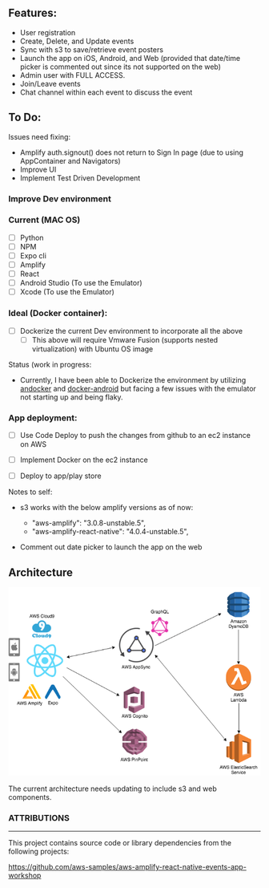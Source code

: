 Features:
---
- User registration
- Create, Delete, and Update events
- Sync with s3 to save/retrieve event posters
- Launch the app on iOS, Android, and Web (provided that date/time picker is commented out since its not supported on the web)
- Admin user with FULL ACCESS.
- Join/Leave events
- Chat channel within each event to discuss the event

To Do:
-------
Issues need fixing:
- Amplify auth.signout() does not return to Sign In page (due to using AppContainer and Navigators)
- Improve UI 
- Implement Test Driven Development


### Improve Dev environment
 
### Current (MAC OS)

- [ ] Python
- [ ] NPM
- [ ] Expo cli
- [ ] Amplify
- [ ] React
- [ ] Android Studio (To use the Emulator)
- [ ] Xcode (To use the Emulator)

### Ideal (Docker container):
- [ ] Dockerize the current Dev environment to incorporate all the above
    - [ ] This above will require Vmware Fusion (supports nested virtualization) with Ubuntu OS image

Status (work in progress:

- Currently, I have been able to Dockerize the environment by utilizing [andocker](https://github.com/ccarcaci/andocker)
and [docker-android](https://github.com/budtmo/docker-android) but facing a few issues with the emulator not starting up and being flaky.

### App deployment:
- [ ] Use Code Deploy to push the changes from github to an ec2 instance on AWS
- [ ] Implement Docker on the ec2 instance
- [ ] Deploy to app/play store 


Notes to self:

- s3 works with the below amplify versions as of now:

    - "aws-amplify": "3.0.8-unstable.5",
    - "aws-amplify-react-native": "4.0.4-unstable.5",

- Comment out date picker to launch the app on the web

## Architecture

![Reference Architecture](img/reference-architecture.png)

The current architecture needs updating to include s3 and web components.


### ATTRIBUTIONS
---
This project contains source code or library dependencies from the following projects:

https://github.com/aws-samples/aws-amplify-react-native-events-app-workshop